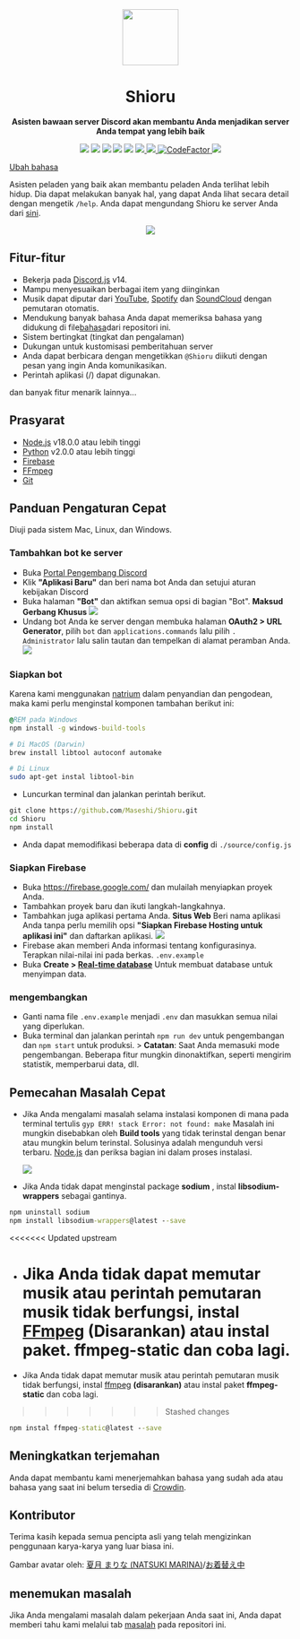 <div align="center">
  <img src="https://raw.githubusercontent.com/Maseshi/Shioru/main/assets/icons/favicon-circle.png" width="100" />
  <strong>
    <h1>Shioru</h2>
    <p>Asisten bawaan server Discord akan membantu Anda menjadikan server Anda tempat yang lebih baik</p>
  </strong>
  <img src="https://img.shields.io/badge/discord.js-v14-7354F6?logo=discord&logoColor=white" />
  <img src="https://img.shields.io/github/stars/Maseshi/Shioru.svg?logo=github" />
  <img src="https://img.shields.io/github/v/release/Maseshi/Shioru" />
  <img src="https://img.shields.io/github/license/Maseshi/Shioru.svg?logo=github" />
  <img src="https://img.shields.io/github/last-commit/Maseshi/Shioru" />
  <a title="Status" target="_blank" href="https://shioru.statuspage.io/">
    <img src="https://img.shields.io/badge/dynamic/json?logo=google-cloud&logoColor=white&label=status&query=status.indicator&url=https%3A%2F%2Fq60yrzp0cbgg.statuspage.io%2Fapi%2Fv2%2Fstatus.json" />
  </a>
  <a title="Crowdin" target="_blank" href="https://crowdin.com/project/shioru">
    <img src="https://badges.crowdin.net/shioru/localized.svg" />
  </a>
  <a title="CodeFactor" target="_blank" href="https://www.codefactor.io/repository/github/maseshi/shioru">
    <img src="https://www.codefactor.io/repository/github/maseshi/shioru/badge" alt="CodeFactor" />
  </a>
  <a title="Top.gg" target="_blank" href="https://top.gg/bot/704706906505347183">
    <img src="https://top.gg/api/widget/upvotes/704706906505347183.svg" />
  </a>
</div>

[Ubah bahasa](https://github.com/Maseshi/Shioru/tree/main/documents)

Asisten peladen yang baik akan membantu peladen Anda terlihat lebih hidup. Dia dapat melakukan banyak hal, yang dapat Anda lihat secara detail dengan mengetik `/help`. Anda dapat mengundang Shioru ke server Anda dari [sini](https://discord.com/api/oauth2/authorize?client_id=704706906505347183&permissions=8&scope=applications.commands%20bot&redirect_uri=https%3A%2F%2Fshiorus.web.app%2Fthanks-you).

<div align="center">
  <a href="https://discord.com/api/oauth2/authorize?client_id=704706906505347183&permissions=8&scope=applications.commands%20bot&redirect_uri=https%3A%2F%2Fshiorus.web.app%2Fthanks-you">
    <img src="https://img.shields.io/badge/Invite_Bot-1967D2?logo=discord&logoColor=white&style=for-the-badge" />
  </a>
</div>

## Fitur-fitur

- Bekerja pada [Discord.js](https://discord.js.org/) v14.
- Mampu menyesuaikan berbagai item yang diinginkan
- Musik dapat diputar dari [YouTube](https://www.youtube.com/), [Spotify](https://www.spotify.com/) dan [SoundCloud](https://soundcloud.com/) dengan pemutaran otomatis.
- Mendukung banyak bahasa Anda dapat memeriksa bahasa yang didukung di file[bahasa](https://github.com/Maseshi/shioru/blob/main/source/languages)dari repositori ini.
- Sistem bertingkat (tingkat dan pengalaman)
- Dukungan untuk kustomisasi pemberitahuan server
- Anda dapat berbicara dengan mengetikkan `@Shioru` diikuti dengan pesan yang ingin Anda komunikasikan.
- Perintah aplikasi (/) dapat digunakan.

dan banyak fitur menarik lainnya...

## Prasyarat

- [Node.js](https://nodejs.org/) v18.0.0 atau lebih tinggi
- [Python](https://www.python.org/downloads/) v2.0.0 atau lebih tinggi
- [Firebase](https://firebase.google.com/)
- [FFmpeg](https://www.ffmpeg.org/download.html)
- [Git](https://git-scm.com/downloads)

## Panduan Pengaturan Cepat

Diuji pada sistem Mac, Linux, dan Windows.

### Tambahkan bot ke server

- Buka [Portal Pengembang Discord](https://discord.com/developers/applications)
- Klik **"Aplikasi Baru"** dan beri nama bot Anda dan setujui aturan kebijakan Discord
- Buka halaman **"Bot"** dan aktifkan semua opsi di bagian "Bot". **Maksud Gerbang Khusus** ![](https://raw.githubusercontent.com/Maseshi/Shioru/main/assets/images/discord-developer-portal-privileged-gateway-intents.png)
- Undang bot Anda ke server dengan membuka halaman **OAuth2 > URL Generator**, pilih `bot` dan `applications.commands` lalu pilih `. Administrator` lalu salin tautan dan tempelkan di alamat peramban Anda. ![](https://raw.githubusercontent.com/Maseshi/Shioru/main/assets/images/discord-developer-portal-scopes.png)

### Siapkan bot

Karena kami menggunakan [natrium](https://www.npmjs.com/package/sodium) dalam penyandian dan pengodean, maka kami perlu menginstal komponen tambahan berikut ini:

```bat
@REM pada Windows
npm install -g windows-build-tools
```

```sh
# Di MacOS (Darwin)
brew install libtool autoconf automake
```

```sh
# Di Linux
sudo apt-get instal libtool-bin
```

- Luncurkan terminal dan jalankan perintah berikut.

```bat
git clone https://github.com/Maseshi/Shioru.git
cd Shioru
npm install
```

- Anda dapat memodifikasi beberapa data di **config** di `./source/config.js`

### Siapkan Firebase

- Buka https://firebase.google.com/ dan mulailah menyiapkan proyek Anda.
- Tambahkan proyek baru dan ikuti langkah-langkahnya.
- Tambahkan juga aplikasi pertama Anda. **Situs Web** Beri nama aplikasi Anda tanpa perlu memilih opsi **"Siapkan Firebase Hosting untuk aplikasi ini"** dan daftarkan aplikasi. ![](https://raw.githubusercontent.com/Maseshi/Shioru/main/assets/images/firebase-setup-web-application.png)
- Firebase akan memberi Anda informasi tentang konfigurasinya. Terapkan nilai-nilai ini pada berkas. `.env.example`
- Buka **Create > [Real-time database](https://console.firebase.google.com/u/0/project/_/database/data)** Untuk membuat database untuk menyimpan data.

### mengembangkan

- Ganti nama file `.env.example` menjadi `.env` dan masukkan semua nilai yang diperlukan.
- Buka terminal dan jalankan perintah `npm run dev` untuk pengembangan dan `npm start` untuk produksi. > **Catatan**: Saat Anda memasuki mode pengembangan. Beberapa fitur mungkin dinonaktifkan, seperti mengirim statistik, memperbarui data, dll.

## Pemecahan Masalah Cepat

- Jika Anda mengalami masalah selama instalasi komponen di mana pada terminal tertulis `gyp ERR! stack Error: not found: make` Masalah ini mungkin disebabkan oleh **Build tools** yang tidak terinstal dengan benar atau mungkin belum terinstal. Solusinya adalah mengunduh versi terbaru. [Node.js](https://nodejs.org/) dan periksa bagian ini dalam proses instalasi.

  ![](https://raw.githubusercontent.com/Maseshi/Shioru/main/assets/images/node-js-tools-for-native-modules.png)

- Jika Anda tidak dapat menginstal package **sodium** , instal **libsodium-wrappers** sebagai gantinya.

```bat
npm uninstall sodium
npm install libsodium-wrappers@latest --save
```

<<<<<<< Updated upstream

- # Jika Anda tidak dapat memutar musik atau perintah pemutaran musik tidak berfungsi, instal [FFmpeg](https://ffmpeg.org/download.html) **(Disarankan)** atau instal paket. **ffmpeg-static** dan coba lagi.

- Jika Anda tidak dapat memutar musik atau perintah pemutaran musik tidak berfungsi, instal [ffmpeg](https://ffmpeg.org/download.html) **(disarankan)** atau instal paket **ffmpeg-static** dan coba lagi.

> > > > > > > Stashed changes

```bat
npm instal ffmpeg-static@latest --save
```

## Meningkatkan terjemahan

Anda dapat membantu kami menerjemahkan bahasa yang sudah ada atau bahasa yang saat ini belum tersedia di [Crowdin](https://crowdin.com/project/shioru).

## Kontributor

Terima kasih kepada semua pencipta asli yang telah mengizinkan penggunaan karya-karya yang luar biasa ini.

Gambar avatar oleh: [夏月 まりな (NATSUKI MARINA)](https://www.pixiv.net/en/users/482462)/[お着替え中](https://www.pixiv.net/en/artworks/76075098)

## menemukan masalah

Jika Anda mengalami masalah dalam pekerjaan Anda saat ini, Anda dapat memberi tahu kami melalui tab [masalah](https://github.com/Maseshi/Shioru/issues) pada repositori ini.
